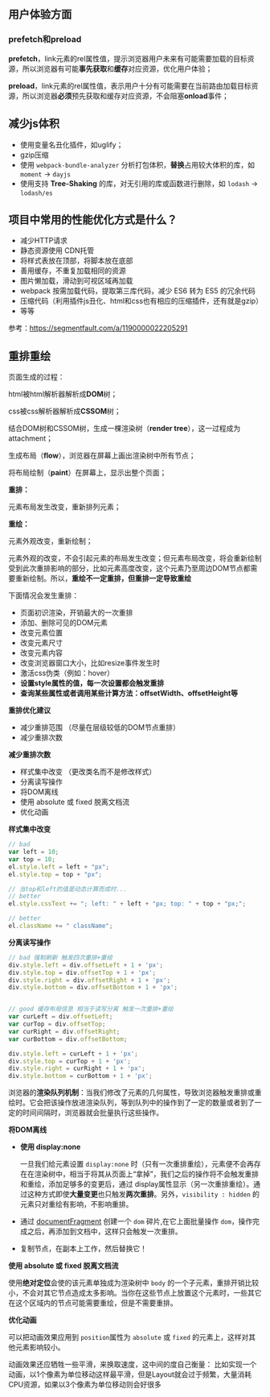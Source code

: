 ## 用户体验方面

### prefetch和preload

**prefetch**，link元素的rel属性值，提示浏览器用户未来有可能需要加载的目标资源，所以浏览器有可能**事先获取**和**缓存**对应资源，优化用户体验；

**preload**，link元素的rel属性值，表示用户十分有可能需要在当前路由加载目标资源，所以浏览器**必须**预先获取和缓存对应资源，不会阻塞**onload**事件；

## 减少js体积

- 使用变量名丑化插件，如uglify；
- gzip压缩
- 使用 `webpack-bundle-analyzer` 分析打包体积，**替换**占用较大体积的库，如 `moment` -> `dayjs`
- 使用支持 **Tree-Shaking** 的库，对无引用的库或函数进行删除，如 `lodash` -> `lodash/es`

## 项目中常用的性能优化方式是什么？

- 减少HTTP请求
- 静态资源使用 CDN托管
- 将样式表放在顶部，将脚本放在底部
- 善用缓存，不重复加载相同的资源
- 图片懒加载，滑动到可视区域再加载
- webpack 按需加载代码，提取第三库代码，减少 ES6 转为 ES5 的冗余代码
- 压缩代码（利用插件js丑化、html和css也有相应的压缩插件，还有就是gzip）
- 等等

参考：https://segmentfault.com/a/1190000022205291

## 重排重绘

页面生成的过程：

html被html解析器解析成**DOM**树；

css被css解析器解析成**CSSOM**树；

结合DOM树和CSSOM树，生成一棵渲染树（**render tree**），这一过程成为attachment；

生成布局（**flow**），浏览器在屏幕上画出渲染树中所有节点；

将布局绘制（**paint**）在屏幕上，显示出整个页面；

**重排：**

元素布局发生改变，重新排列元素；

**重绘：**

元素外观改变，重新绘制；

元素外观的改变，不会引起元素的布局发生改变；但元素布局改变，将会重新绘制受到此次重排影响的部分，比如元素高度改变，这个元素乃至周边DOM节点都需要重新绘制。所以，**重绘不一定重排，但重排一定导致重绘**

下面情况会发生重排：

- 页面初识渲染，开销最大的一次重排
- 添加、删除可见的DOM元素
- 改变元素位置
- 改变元素尺寸
- 改变元素内容
- 改变浏览器窗口大小，比如resize事件发生时
- 激活css伪类（例如：hover）
- **设置style属性的值，每一次设置都会触发重排**
- **查询某些属性或者调用某些计算方法：offsetWidth、offsetHeight等**

**重排优化建议**

- 减少重排范围 （尽量在层级较低的DOM节点重排）
- 减少重排次数 

**减少重排次数** 

- 样式集中改变 （更改类名而不是修改样式）
- 分离读写操作
- 将DOM离线
- 使用 absolute 或 fixed 脱离文档流
- 优化动画

**样式集中改变** 

```js
// bad
var left = 10;
var top = 10;
el.style.left = left + "px";
el.style.top = top + "px";

// 当top和left的值是动态计算而成时...
// better 
el.style.cssText += "; left: " + left + "px; top: " + top + "px;";

// better
el.className += " className";
```

**分离读写操作**

```js
// bad 强制刷新 触发四次重排+重绘
div.style.left = div.offsetLeft + 1 + 'px';
div.style.top = div.offsetTop + 1 + 'px';
div.style.right = div.offsetRight + 1 + 'px';
div.style.bottom = div.offsetBottom + 1 + 'px';


// good 缓存布局信息 相当于读写分离 触发一次重排+重绘
var curLeft = div.offsetLeft;
var curTop = div.offsetTop;
var curRight = div.offsetRight;
var curBottom = div.offsetBottom;

div.style.left = curLeft + 1 + 'px';
div.style.top = curTop + 1 + 'px';
div.style.right = curRight + 1 + 'px';
div.style.bottom = curBottom + 1 + 'px';
```

浏览器的**渲染队列机制**：当我们修改了元素的几何属性，导致浏览器触发重排或重绘时。它会把该操作放进渲染队列，等到队列中的操作到了一定的数量或者到了一定的时间间隔时，浏览器就会批量执行这些操作。

**将DOM离线**

- **使用 display:none**

  一旦我们给元素设置 `display:none` 时（只有一次重排重绘），元素便不会再存在在渲染树中，相当于将其从页面上“拿掉”，我们之后的操作将不会触发重排和重绘，添加足够多的变更后，通过 display属性显示（另一次重排重绘）。通过这种方式即使**大量变更**也只触发**两次重排**。另外，`visibility : hidden` 的元素只对重绘有影响，不影响重排。

- 通过 [documentFragment](https://link.juejin.cn/?target=https%3A%2F%2Fdeveloper.mozilla.org%2Fzh-CN%2Fdocs%2FWeb%2FAPI%2FDocumentFragment) 创建一个 `dom` 碎片,在它上面批量操作 `dom`，操作完成之后，再添加到文档中，这样只会触发一次重排。

- 复制节点，在副本上工作，然后替换它！

**使用 absolute 或 fixed 脱离文档流**

使用**绝对定位**会使的该元素单独成为渲染树中 `body` 的一个子元素，重排开销比较小，不会对其它节点造成太多影响。当你在这些节点上放置这个元素时，一些其它在这个区域内的节点可能需要重绘，但是不需要重排。

**优化动画**

可以把动画效果应用到 `position`属性为 `absolute` 或 `fixed` 的元素上，这样对其他元素影响较小。

动画效果还应牺牲一些平滑，来换取速度，这中间的度自己衡量： 比如实现一个动画，以1个像素为单位移动这样最平滑，但是Layout就会过于频繁，大量消耗CPU资源，如果以3个像素为单位移动则会好很多